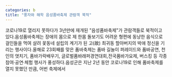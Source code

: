 ```yaml
---
categories: b
title: "풍자와 해학 음성품바축제 관람객 북적"
---
```

코로나19로 열리지 못하다가 3년만에 재개된 "음성품바축제"가 관람객들로 북적이고 있다.음성품바축제는 장애의 몸으로 제 한몸 돌보기도 어려운 형편에 동냥한 음식으로 걸인들을 먹여 살려 꽃동네 설립의 계기가 된 고(故) 최귀동 할아버지의 박애 정신을 기리는 행사이다.올해로 23회째를 맞은 품바축제는 품바 길놀이 퍼레이드와 품바공연, 천인의 엿치기, 품바가락배우기, 글로벌품바래퍼경연대회,전국품바가요제, 버스킹 등 각종 참여‧공연‧체험 행사가 풍성하다.음성군은 지난 2년 동안 코로나19로 인해 품바축제를 열지 못했던 만큼, 어번 축제에서